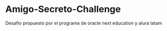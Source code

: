 # Amigo-Secreto-Challenge
Desafio propuesto por el programa de oracle next education  y alura latam
